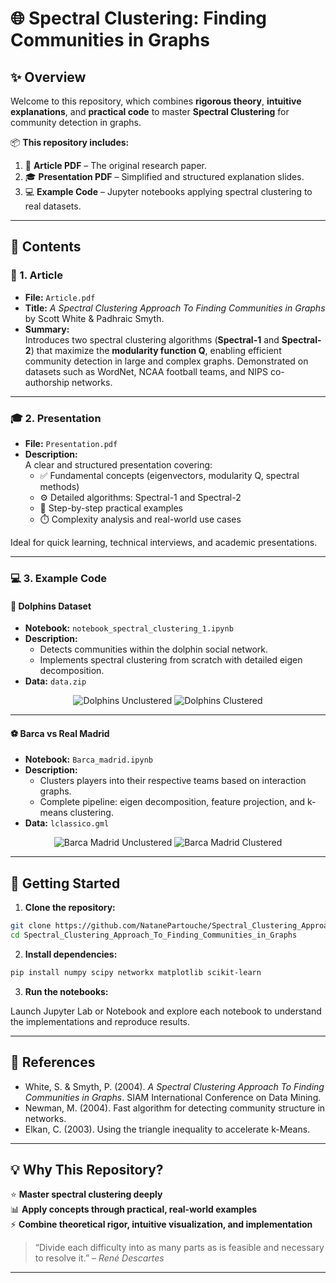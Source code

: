 
# 🌐 Spectral Clustering: Finding Communities in Graphs

## ✨ Overview

Welcome to this repository, which combines **rigorous theory**, **intuitive explanations**, and **practical code** to master **Spectral Clustering** for community detection in graphs.

📦 **This repository includes:**

1. 📄 **Article PDF** – The original research paper.
2. 🎓 **Presentation PDF** – Simplified and structured explanation slides.
3. 💻 **Example Code** – Jupyter notebooks applying spectral clustering to real datasets.

---

## 📝 Contents

### 📄 1. Article

- **File:** `Article.pdf`
- **Title:** *A Spectral Clustering Approach To Finding Communities in Graphs* by Scott White & Padhraic Smyth.
- **Summary:**  
  Introduces two spectral clustering algorithms (**Spectral-1** and **Spectral-2**) that maximize the **modularity function Q**, enabling efficient community detection in large and complex graphs. Demonstrated on datasets such as WordNet, NCAA football teams, and NIPS co-authorship networks.

---

### 🎓 2. Presentation

- **File:** `Presentation.pdf`
- **Description:**  
  A clear and structured presentation covering:
  - ✅ Fundamental concepts (eigenvectors, modularity Q, spectral methods)
  - ⚙️ Detailed algorithms: Spectral-1 and Spectral-2
  - 📝 Step-by-step practical examples
  - ⏱️ Complexity analysis and real-world use cases

Ideal for quick learning, technical interviews, and academic presentations.

---

### 💻 3. Example Code

#### 🐬 Dolphins Dataset

- **Notebook:** `notebook_spectral_clustering_1.ipynb`
- **Description:**  
  - Detects communities within the dolphin social network.
  - Implements spectral clustering from scratch with detailed eigen decomposition.
- **Data:** `data.zip`

<div align="center">

![Dolphins Unclustered](https://github.com/akjayant/Spectral-Clustering/blob/master/dolphins.png)
![Dolphins Clustered](https://github.com/akjayant/Spectral-Clustering/blob/master/dolphins_unclustered.png)

</div>

---

#### ⚽️ Barca vs Real Madrid

- **Notebook:** `Barca_madrid.ipynb`
- **Description:**  
  - Clusters players into their respective teams based on interaction graphs.
  - Complete pipeline: eigen decomposition, feature projection, and k-means clustering.
- **Data:** `lclassico.gml`

<div align="center">

![Barca Madrid Unclustered](https://github.com/akjayant/Spectral-Clustering/blob/master/barca_madrid.png)
![Barca Madrid Clustered](https://github.com/akjayant/Spectral-Clustering/blob/master/barca_madrid_clustered.png)

</div>

---

## 🚀 Getting Started

1. **Clone the repository:**

```bash
git clone https://github.com/NatanePartouche/Spectral_Clustering_Approach_To_Finding_Communities_in_Graphs.git
cd Spectral_Clustering_Approach_To_Finding_Communities_in_Graphs
```

2. **Install dependencies:**

```bash
pip install numpy scipy networkx matplotlib scikit-learn
```

3. **Run the notebooks:**

Launch Jupyter Lab or Notebook and explore each notebook to understand the implementations and reproduce results.

---

## 🔗 References

- White, S. & Smyth, P. (2004). *A Spectral Clustering Approach To Finding Communities in Graphs*. SIAM International Conference on Data Mining.
- Newman, M. (2004). Fast algorithm for detecting community structure in networks.
- Elkan, C. (2003). Using the triangle inequality to accelerate k-Means.

---

## 💡 Why This Repository?

⭐ **Master spectral clustering deeply**  
📊 **Apply concepts through practical, real-world examples**  
⚡ **Combine theoretical rigor, intuitive visualization, and implementation**

> “Divide each difficulty into as many parts as is feasible and necessary to resolve it.” – *René Descartes*

---
